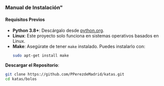 ### Manual de Instalación"

#### Requisitos Previos
- **Python 3.8+**: Descárgalo desde [python.org](https://www.python.org/).
- **Linux**: Este proyecto solo funciona en sistemas operativos basados en Linux.
- **Make**: Asegúrate de tener `make` instalado. Puedes instalarlo con:
  ```sh
  sudo apt-get install make
  ```

 **Descargar el Repositorio**:
   ```sh
   git clone https://github.com/PPerezdeMadrid/katas.git
   cd katas/bolos
   ```
